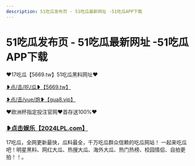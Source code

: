 ```yaml
---
description: 51吃瓜发布页 - 51吃瓜最新网址 -51吃瓜APP下载
---
```


# 51吃瓜发布页 - 51吃瓜最新网址 -51吃瓜APP下载

♥17吃瓜【5669.tw】51吃瓜黑料网址♥

[❥点/击/吃/瓜❥【5669.tw】](https://5669.tw)

[❥点/击/yue/炮❥【gua8.vip】](https://gua8.vip)

♥欧洲杯指定投注官网♥首存送100%♥

### [❥点击娱乐【2024LPL.com】](https://2024lpl.com)

17吃瓜，全网更新最快，瓜料最全，千万吃瓜群众信赖的吃瓜网站！ 一起来吃瓜吧！明星黑料、网红大瓜、热搜大瓜、海外大瓜、热门热榜、校园情侣、自拍更拍！！。
